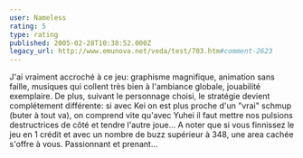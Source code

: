 ```yaml
---
user: Nameless
rating: 5
type: rating
published: 2005-02-28T10:38:52.000Z
legacy_url: http://www.emunova.net/veda/test/703.htm#comment-2623
---
```

J'ai vraiment accroché à ce jeu: graphisme magnifique, animation sans faille, musiques qui collent très bien à l'ambiance globale, jouabilité exemplaire. De plus, suivant le personnage choisi, le stratégie devient complétement différente: si avec Kei on est plus proche d'un "vrai" schmup (buter à tout va), on comprend vite qu'avec Yuhei il faut mettre nos pulsions destructrices de côté et tendre l'autre joue... A noter que si vous finnissez le jeu en 1 crédit et avec un nombre de buzz supérieur à 348, une area cachée s'offre à vous. Passionnant et prenant...